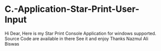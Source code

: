 # C.-Application-Star-Print-User-Input
Hi Dear,
Here is my Star Print Console Application for windows supported.
Source Code are available in there
See it and enjoy
Thanks
Nazmul Ali Biswas
